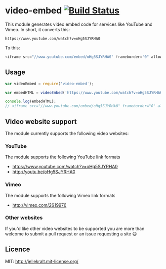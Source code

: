 video-embed [![Build Status](https://travis-ci.org/jellekralt/video-embed.svg?branch=v0.1.0)](https://travis-ci.org/jellekralt/video-embed)
===========

This module generates video embed code for services like YouTube and Vimeo.
In short, it converts this:

```
https://www.youtube.com/watch?v=oHg5SJYRHA0
```

To this:

```javascript
<iframe src="//www.youtube.com/embed/oHg5SJYRHA0" frameborder="0" allowfullscreen></iframe>
```

## Usage
```javascript
var videoEmbed = require('video-embed');

var embedHTML = videoEmbed('https://www.youtube.com/watch?v=oHg5SJYRHA0');

console.log(embedHTML);
// <iframe src="//www.youtube.com/embed/oHg5SJYRHA0" frameborder="0" allowfullscreen></iframe> 
```

## Video website support
The module currently supports the following video websites:

### YouTube
The module supports the following YouTube link formats
* https://www.youtube.com/watch?v=oHg5SJYRHA0
* http://youtu.be/oHg5SJYRHA0

### Vimeo
The module supports the following Vimeo link formats
* http://vimeo.com/2619976

### Other websites
If you'd like other video websites to be supported you are more than welcome to submit a pull request or an issue requesting a site :smiley:

## Licence
MIT: http://jellekralt.mit-license.org/
